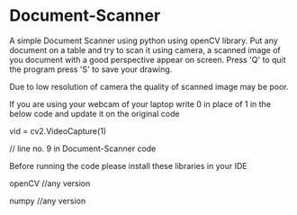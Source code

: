 # Document-Scanner
A simple Document Scanner using python using openCV library. 
Put any document on a table and try to scan it using camera, a scanned image of you document with a good perspective appear on screen.
Press 'Q' to quit the program press 'S' to save your drawing.

Due to low resolution of camera the quality of scanned image may be poor.


If you are using your webcam of your laptop write 0 in place of 1 in the below code and update it on the original code 


vid = cv2.VideoCapture(1)


// line no. 9 in Document-Scanner code


Before running the code please install these libraries in your IDE 

openCV      //any version 

numpy        //any version
